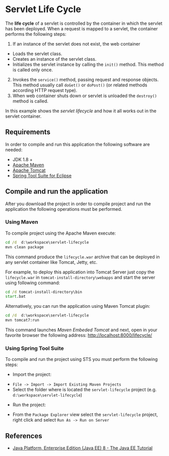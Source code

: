 Servlet Life Cycle 
==================
The __life cycle__ of a servlet is controlled by the container in which the servlet has been deployed. 
When a request is mapped to a servlet, the container performs the following steps:

1. If an instance of the servlet does not exist, the web container
  * Loads the servlet class.
  * Creates an instance of the servlet class.
  * Initializes the servlet instance by calling the `init()` method. This method is called only once. 
2. Invokes the `service()` method, passing request and response objects. This method usually call `doGet()` or `doPost()` (or related methods according HTTP request type).
3. When web container shuts down or servlet is unloaded  the `destroy()` method is called.

In this example shows the _servlet lifecycle_ and how it all works out in the servlet container.
   

Requirements
------------
In order to compile and run this application the following software are needed:

* JDK 1.8 +
* [Apache Maven](https://maven.apache.org) 
* [Apache Tomcat](https://tomcat.apache.org)
* [Spring Tool Suite for Eclipse](https://spring.io/tools)

Compile and run the application
----------------------------
After you download the project in order to compile project and run the application the following operations must be performed.  

### Using Maven
To compile project using the Apache Maven execute:
``` bat
cd /d  d:\workspace\servlet-lifecycle
mvn clean package
```
This command produce the `lifecycle.war` archive that can be deployed in any servlet container like Tomcat, Jetty, etc.  

For example, to deploy this application into Tomcat Server just copy the `lifecycle.war` in `tomcat-install-directory\webapps` and start the server using following command:

``` bat
cd /d tomcat-install-directory\bin
start.bat
```

Alternatively, you can run the application using Maven Tomcat plugin:

``` bat
cd /d  d:\workspace\servlet-lifecycle
mvn tomcat7:run
```
This command launches _Maven Embeded Tomcat_ and next, open in your favorite browser the following address: [http://localhost:8000/lifecycle/](http://localhost:8000/lifecycle/)


### Using Spring Tool Suite

To compile and run the project using STS you must perform the following steps:

* Import the project:
 - `File -> Import -> Import Existing Maven Projects`
 -  Select the folder where is located the `servlet-lifecycle` project (e.g. `d:\workspace\servlet-lifecycle`)
* Run the project:
 - From the `Package Explorer` view select the  `servlet-lifecycle` project, right click and select `Run As -> Run on Server`
 
References
-----------
 * [Java Platform, Enterprise Edition (Java EE) 8 - The Java EE Tutorial](https://javaee.github.io/tutorial/servlets.html)
